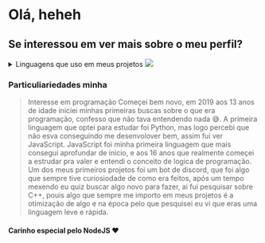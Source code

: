 # Olá, heheh

## Se interessou em ver mais sobre o meu perfil?

<details>
<summary>Linguagens que uso em meus projetos <a href=""><img src="https://cdn-icons-png.flaticon.com/512/484/484562.png" width="10px"></a></summary>
<br>
<p style="font-family: monospace;">
<img src="https://raw.githubusercontent.com/github/explore/80688e429a7d4ef2fca1e82350fe8e3517d3494d/topics/nodejs/nodejs.png" alt="node" width="20"> <a href="https://nodejs.org">NodeJS</a><br>
<img src="https://raw.githubusercontent.com/github/explore/80688e429a7d4ef2fca1e82350fe8e3517d3494d/topics/typescript/typescript.png" alt="typescript" width="20"> <a href="https://typescriptlang.org">TypeScript</a><br>
<img src="https://raw.githubusercontent.com/github/explore/180320cffc25f4ed1bbdfd33d4db3a66eeeeb358/topics/cpp/cpp.png" alt="c++" width="20"><a href="https://learn.microsoft.com/pt-br/cpp/build/vscpp-step-0-installation"> C++</a><br>
<!-- https://www.w3schools.com/cpp/default.asp -->
<img src="https://raw.githubusercontent.com/github/explore/5b3600551e122a3277c2c5368af2ad5725ffa9a1/topics/java/java.png" alt="java" width="20"> <a href="https://www.w3schools.com/java">Java</a><br>
<img src="https://raw.githubusercontent.com/github/explore/80688e429a7d4ef2fca1e82350fe8e3517d3494d/topics/python/python.png" alt="python" width="20"> <a href="https://www.python.org/doc/">Python</a><br>
<img src="https://raw.githubusercontent.com/github/explore/80688e429a7d4ef2fca1e82350fe8e3517d3494d/topics/postgresql/postgresql.png" alt="psql" width="20"> <a href="https://www.w3schools.com/sql">PSQL</a>
</p>
</details>

### Particuliariedades minha

> Interesse em programação Começei bem novo, em 2019 aos 13 anos de idade iniciei minhas primeiras buscas sobre o que era programação, confesso que não tava entendendo nada 😅. A primeira linguagem que optei para estudar foi Python, mas logo percebi que não esva conseguindo me desenvolover bem, assim fui ver JavaScript. JavaScript foi minha primeira linguagem que mais consegui aprofundar de inicio, e aos 16 anos que realmente começei a estrudar pra valer e entendi o conceito de logica de programação. Um dos meus primeiros projetos foi um bot de discord, que foi algo que sempre tive curiosiodade de como era feitos, após um tempo mexendo eu quiz buscar algo novo para fazer, ai fui pesquisar sobre C++, pouis algo que sempre me importo em meus projetos é a otimização de algo e na época pelo que pesquisei eu vi que eras uma linguagem leve e rápida.

#### Carinho especial pelo NodeJS ❤
